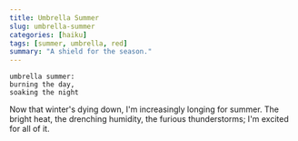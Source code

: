 ```yaml
---
title: Umbrella Summer
slug: umbrella-summer
categories: [haiku]
tags: [summer, umbrella, red]
summary: "A shield for the season."
---
```


```
umbrella summer:
burning the day,
soaking the night
```

Now that winter's dying down, I'm increasingly longing for summer.
The bright heat, the drenching humidity, the furious thunderstorms; I'm excited for all of it.

